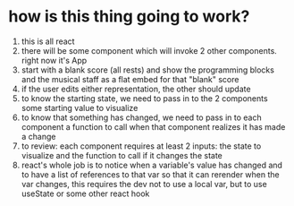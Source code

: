 # how is this thing going to work?
1. this is all react
1. there will be some component which will invoke 2 other components. right now it's App
1. start with a blank score (all rests) and show the programming blocks and the musical staff as a flat embed for that "blank" score
1. if the user edits either representation, the other should update
1. to know the starting state, we need to pass in to the 2 components some starting value to visualize
1. to know that something has changed, we need to pass in to each component a function to call when that component realizes it has made a change
1. to review: each component requires at least 2 inputs: the state to visualize and the function to call if it changes the state
1. react's whole job is to notice when a variable's value has changed and to have a list of references to that var so that it can rerender when the var changes, this requires the dev not to use a local var, but to use useState or some other react hook